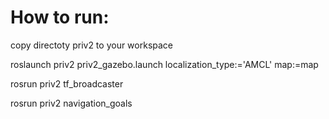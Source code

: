 # How to run:

copy directoty priv2 to your workspace

roslaunch priv2 priv2_gazebo.launch localization_type:='AMCL' map:=map

rosrun priv2 tf_broadcaster 

rosrun priv2 navigation_goals
